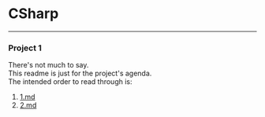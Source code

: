# CSharp
---
### <a id="Title">Project 1</a>

There's not much to say. <br>
This readme is just for the project's agenda.<br>
The intended order to read through is:

1. [1.md](1.md)
2. [2.md](2.md)
